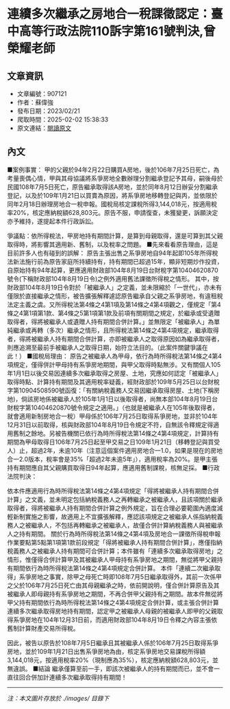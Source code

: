 # 連續多次繼承之房地合一稅課徵認定：臺中高等行政法院110訴字第161號判決,曾榮耀老師

## 文章資訊
- 文章編號：907121
- 作者：蘇偉強
- 發布日期：2023/02/21
- 爬取時間：2025-02-02 15:38:33
- 原文連結：[閱讀原文](https://real-estate.get.com.tw/Columns/detail.aspx?no=907121)

## 內文
■案例事實：
甲的父親於94年2月22日購買A房地，後於106年7月25日死亡，為考量喪偶心情，甲與其母協議將系爭房地全數辦理分割繼承登記予其母，嗣後母於民國108年7月5日死亡，原告繼承取得該A房地，並於同年8月12日辦妥分割繼承登記，以及於109年1月21日以買賣為原因，將系爭房地移轉登記與丙，並依限於同年2月18日辦理房地合一稅申報。國稅局核定課稅所得3,144,018元，按適用稅率20%，核定應納稅額628,803元。原告不服，申請復查，未獲變更，訴願決定亦予維持，遂提起本件行政訴訟。

爭議點：依所得稅法，甲房地持有期間計算，是算到母親取得，還是可算到其父親取得時，將影響其適用新、舊制，以及稅率之問題。
■先來看看原告理由，這是目前許多人也有碰到的誤解：
原告主張出售之系爭房地自94年起即105年所得稅法新法施行前為原告家庭所持續持有，持有期間已超過15年，顯非短期炒作投資，自原始持有94年起算，更應適用財政部104年8月19日台財稅字第10404620870號令(下稱財政部104年8月19日令)之例外適用舊法課徵所得稅之情形。
其中，按財政部104年8月19日令對於「被繼承人」之定義，並未限縮於「一世代」，亦未有僅限於直接繼承之情形，被告擴張解釋遽認原告繼承自父親之系爭房地，有違租稅法定主義之虞。又所得稅法第4條之4第1項及第14條之4第4項觀之，僅規定「第4條之4第1項第1款、第4條之5第1項第1款及前項有關期間之規定，於繼承或受遺贈取得者，得將被繼承人或遺贈人持有期間合併計算。」並無限定「被繼承人」為單純繼承或再轉（多次）繼承之情形，且所得稅法第14條之4第4項規定，繼承取得者，得將被繼承人持有期間合併計算，亦即被繼承人之取得原因如為繼承取得者，則應追溯至最前手被繼承人之取得日期，始符立法目的。（此案件關鍵爭議在此！）
■國稅局理由：
原告之被繼承人為甲母，依行為時所得稅法第14條之4第4項規定，僅得併計甲母持有系爭房地期間，與甲父取得時點無涉。又有關個人105年1月1日以後交易因連續多次繼承取得之房屋、土地，究應如何認定「被繼承人」取得時點、計算持有期間及其適用稅率疑義，經財政部於109年5月25日以台財稅字第10904508590號函復：「有關納稅義務人交易因繼承取得房屋、土地(下稱房地)，倘該房地係被繼承人於105年1月1日以後取得者，尚無本部104年8月19日台財稅字第10404620870號令規定之適用。」（也就是被繼承人在105年後取得者，就會適用新制房地合一稅）甲母係於106年7月25日取得系爭房地，並非於104年12月31日以前取得，核與財政部104年8月19日令規定不符，自無該令釋規定得適用舊制之餘地。另被告機關已依行為時所得稅法第14條之4第4項規定，計算持有期間為甲母取得日106年7月25日起至甲交易之日109年1月21日（移轉登記與買受人）止，超過2年，未逾10年（注意這個案件適用房地合一1.0，如果是現在的房地合一2.0版本，稅率會是35%「超過2年未逾5年」），適用稅率為20%。是甲主張持有期間應自其父親購買取得日94年起算，應適用舊制課稅，核無足採。
■行政法院判決：

依本件應適用行為時所得稅法第14條之4第4項規定「得將被繼承人持有期間合併計算」之文義，並未明定包括納稅義務人之再轉繼承之被繼承人，且該項關於繼承取得者，得將被繼承人持有期間合併計算之例外規定，旨在合理必要範圍內適度減輕新制實施之影響，故適用上不宜擴張解釋，應認該項規定之被繼承人係指納稅義務人之被繼承人，不包括再轉繼承之被繼承人，故僅合併計算納稅義務人與被繼承人之持有期間。
關於行為時所得稅法第14條之4第4項及房地合一課徵所得稅申報作業要點第5點第1項第1款前段規定「得將被繼承人持有期間合併計算」，應僅指納稅義務人之被繼承人持有期間可合併計算；本件雖有「連續多次繼承取得房地」之情形，惟僅得合併計算甲及其被繼承人甲母持有系爭房地之期間，無從將甲父親持有期間依行為時所得稅法第14條之4第4項規定合併計算。
本件「連續二次繼承取得」系爭房地之事實，除甲之母死亡時即108年7月5日繼承取得外，其前一次係甲之父於106年7月25日死亡由其母親繼承之時，依前開說明，僅合併計算原告及其被繼承人即母親持有系爭房地之期間，不再合併甲父親持有之期間。故本件無從將甲父持有期間依行為時所得稅法第14條之4第4項規定合併計算，或主張合併計算連續多次繼承取得房地持有期間，認定甲之被繼承人母親的被繼承人即甲的父親取得系爭房地在104年12月31日前，而適用財政部104年8月19日令釋之內容主張依舊制計算財產交易所得稅。

因此，被告以原告於108年7月5日繼承且其被繼承人係於106年7月25日取得系爭房地，並於109年1月21日出售系爭房地為由，核定系爭房地交易課稅所得額3,144,018元，按適用稅率20%（現制應為35%），核定應納稅額628,803元，並無違誤。
■結論
繼承僅算至前一手，即該次被繼承人的持有期間而已，並不會一直往回合併加計連續多次繼承取得持有期間！

---
*注：本文圖片存放於 ./images/ 目錄下*
